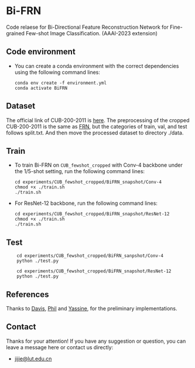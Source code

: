 # Bi-FRN

Code relaese for Bi-Directional Feature Reconstruction Network for Fine-grained Few-shot Image Classification. (AAAI-2023 extension)

## Code environment

* You can create a conda environment with the correct dependencies using the following command lines:

  ```shell
  conda env create -f environment.yml
  conda activate BiFRN
  ```

## Dataset

The official link of CUB-200-2011 is [here](http://www.vision.caltech.edu/datasets/cub_200_2011/). The preprocessing of the cropped CUB-200-2011 is the same as [FRN](https://github.com/Tsingularity/FRN), but the categories  of train, val, and test follows split.txt. And then move the processed dataset  to directory ./data.

## Train

* To train Bi-FRN on `CUB_fewshot_cropped` with Conv-4 backbone under the 1/5-shot setting, run the following command lines:

  ```shell
  cd experiments/CUB_fewshot_cropped/BiFRN_snapshot/Conv-4
  chmod +x ./train.sh
  ./train.sh
  ```

* For ResNet-12 backbone, run the following command lines:

  ```shell
  cd experiments/CUB_fewshot_cropped/BiFRN_snapshot/ResNet-12
  chmod +x ./train.sh
  ./train.sh
  ```

## Test

```shell
    cd experiments/CUB_fewshot_cropped/BiFRN_sanpshot/Conv-4
    python ./test.py
    
    cd experiments/CUB_fewshot_cropped/BiFRN_snapshot/ResNet-12
    python ./test.py
```

## References

Thanks to  [Davis](https://github.com/Tsingularity/FRN), [Phil](https://github.com/lucidrains/vit-pytorch) and  [Yassine](https://github.com/yassouali/SCL), for the preliminary implementations.

## Contact

Thanks for your attention!
If you have any suggestion or question, you can leave a message here or contact us directly:

- jijie@lut.edu.cn
